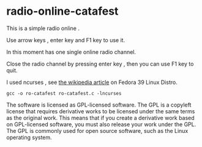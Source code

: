 # radio-online-catafest

This is a simple radio online .

Use arrow keys , enter key and F1 key to use it.

In this moment has one single online radio channel.

Close the radio channel by pressing enter key , then you can use F1 key to quit.

I used ncurses , see [the wikipedia article](https://en.wikipedia.org/wiki/Ncurses) on Fedora 39 Linux Distro.

```
gcc -o ro-catafest ro-catafest.c -lncurses
```

The software is licensed as GPL-licensed software. The GPL is a copyleft license that requires derivative works to be licensed under the same terms as the original work. This means that if you create a derivative work based on GPL-licensed software, you must also release your work under the GPL. The GPL is commonly used for open source software, such as the Linux operating system.

